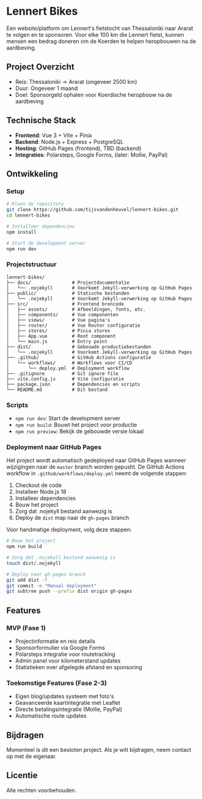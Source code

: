 # Lennert Bikes

Een website/platform om Lennert's fietstocht van Thessaloniki naar Ararat te volgen en te sponsoren. Voor elke 100 km die Lennert fietst, kunnen mensen een bedrag doneren om de Koerden te helpen heropbouwen na de aardbeving.

## Project Overzicht

- Reis: Thessaloniki → Ararat (ongeveer 2500 km)
- Duur: Ongeveer 1 maand
- Doel: Sponsorgeld ophalen voor Koerdische heropbouw na de aardbeving

## Technische Stack

- **Frontend**: Vue 3 + Vite + Pinia
- **Backend**: Node.js + Express + PostgreSQL
- **Hosting**: GitHub Pages (frontend), TBD (backend)
- **Integraties**: Polarsteps, Google Forms, (later: Mollie, PayPal)

## Ontwikkeling

### Setup

```bash
# Kloon de repository
git clone https://github.com/tijsvandenheuvel/lennert-bikes.git
cd lennert-bikes

# Installeer dependencies
npm install

# Start de development server
npm run dev
```

### Projectstructuur

```
lennert-bikes/
├── docs/               # Projectdocumentatie
│   └── .nojekyll       # Voorkomt Jekyll-verwerking op GitHub Pages
├── public/             # Statische bestanden
│   └── .nojekyll       # Voorkomt Jekyll-verwerking op GitHub Pages
├── src/                # Frontend broncode
│   ├── assets/         # Afbeeldingen, fonts, etc.
│   ├── components/     # Vue componenten
│   ├── views/          # Vue pagina's
│   ├── router/         # Vue Router configuratie
│   ├── stores/         # Pinia stores
│   ├── App.vue         # Root component
│   └── main.js         # Entry point
├── dist/               # Gebouwde productiebestanden
│   └── .nojekyll       # Voorkomt Jekyll-verwerking op GitHub Pages
├── .github/            # GitHub Actions configuratie
│   └── workflows/      # Workflows voor CI/CD
│       └── deploy.yml  # Deployment workflow
├── .gitignore          # Git ignore file
├── vite.config.js      # Vite configuratie
├── package.json        # Dependencies en scripts
└── README.md           # Dit bestand
```

### Scripts

- `npm run dev`: Start de development server
- `npm run build`: Bouwt het project voor productie
- `npm run preview`: Bekijk de gebouwde versie lokaal

### Deployment naar GitHub Pages

Het project wordt automatisch gedeployed naar GitHub Pages wanneer wijzigingen naar de `master` branch worden gepusht. De GitHub Actions workflow in `.github/workflows/deploy.yml` neemt de volgende stappen:

1. Checkout de code
2. Installeer Node.js 18
3. Installeer dependencies
4. Bouw het project
5. Zorg dat .nojekyll bestand aanwezig is
6. Deploy de `dist` map naar de `gh-pages` branch

Voor handmatige deployment, volg deze stappen:

```bash
# Bouw het project
npm run build

# Zorg dat .nojekyll bestand aanwezig is
touch dist/.nojekyll

# Deploy naar gh-pages branch
git add dist -f
git commit -m "Manual deployment"
git subtree push --prefix dist origin gh-pages
```

## Features

### MVP (Fase 1)
- Projectinformatie en reis details
- Sponsorformulier via Google Forms
- Polarsteps integratie voor routetracking
- Admin panel voor kilometerstand updates
- Statistieken over afgelegde afstand en sponsoring

### Toekomstige Features (Fase 2-3)
- Eigen blog/updates systeem met foto's
- Geavanceerde kaartintegratie met Leaflet
- Directe betalingsintegratie (Mollie, PayPal)
- Automatische route updates

## Bijdragen

Momenteel is dit een besloten project. Als je wilt bijdragen, neem contact op met de eigenaar.

## Licentie

Alle rechten voorbehouden.
